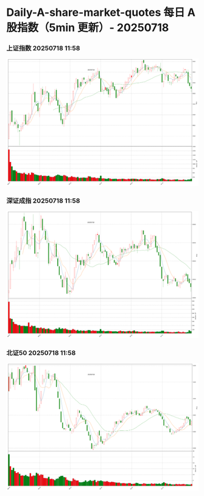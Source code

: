 
# Daily-A-share-market-quotes 每日 A 股指数（5min 更新）- 20250718

### 上证指数 20250718 11:58
![](./fig/2025/7/20250718-sh000001.png)

### 深证成指 20250718 11:58
![](./fig/2025/7/20250718-sz399001.png)

### 北证50 20250718 11:58
![](./fig/2025/7/20250718-bj899050.png)
